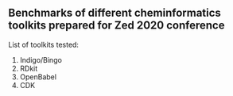 ## Benchmarks of different cheminformatics toolkits prepared for Zed 2020 conference

List of toolkits tested:

1. Indigo/Bingo
2. RDkit
3. OpenBabel
4. CDK
